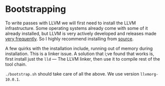 # Bootstrapping


To write passes with LLVM we will first need to install the LLVM infrastructure.
Some operating systems already come with some of it already installed, but LLVM
is very actively developed and releases made [very
frequently](https://github.com/llvm/llvm-project/releases). So I highly
recommend installing from [source](https://github.com/llvm/llvm-project).

A few quirks with the installation include, running out of memory during
installation. This is a linker issue. A solution that i;ve found that works is,
first install just the `lld` — The LLVM linker, then use it to compile rest of
the tool chain.

`./bootstrap.sh` should take care of all the above. We use version
`llvmorg-10.0.1`.
